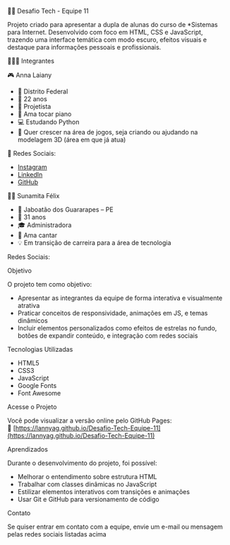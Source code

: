 👩‍💻 Desafio Tech - Equipe 11

Projeto criado para apresentar a dupla de alunas do curso de *Sistemas para Internet. Desenvolvido com foco em HTML, CSS e JavaScript, trazendo uma interface temática com modo escuro, efeitos visuais e destaque para informações pessoais e profissionais.



🧑‍🤝‍🧑 Integrantes

 🎮 Anna Laiany  
- 📍 Distrito Federal  
- 🎂 22 anos  
- 🧠 Projetista  
- 🎵 Ama tocar piano  
- 💻 Estudando Python 
- 🎯 Quer crescer na área de jogos, seja criando ou ajudando na modelagem 3D (área em que já atua)

🔗 Redes Sociais:
- [Instagram](https://instagram.com/anna_laiany)
- [LinkedIn](https://linkedin.com/in/anna-laiany)
- [GitHub](https://github.com/lannyag)



👩‍💼 Sunamita Félix  
- 📍 Jaboatão dos Guararapes – PE  
- 🎂 31 anos  
- 🎓 Administradora  
- 🎵 Ama cantar  
- 💡 Em transição de carreira para a área de tecnologia  

 Redes Sociais:




 Objetivo

O projeto tem como objetivo:

- Apresentar as integrantes da equipe de forma interativa e visualmente atrativa  
- Praticar conceitos de responsividade, animações em JS, e temas dinâmicos 
- Incluir elementos personalizados como efeitos de estrelas no fundo, botões de expandir conteúdo, e integração com redes sociais



 Tecnologias Utilizadas

- HTML5
- CSS3
- JavaScript
- Google Fonts
- Font Awesome


 Acesse o Projeto

Você pode visualizar a versão online pelo GitHub Pages:  
📍 [https://lannyag.github.io/Desafio-Tech-Equipe-11](https://lannyag.github.io/Desafio-Tech-Equipe-11)



 Aprendizados

Durante o desenvolvimento do projeto, foi possível:
- Melhorar o entendimento sobre estrutura HTML
- Trabalhar com classes dinâmicas no JavaScript
- Estilizar elementos interativos com transições e animações
- Usar Git e GitHub para versionamento de código



Contato

Se quiser entrar em contato com a equipe, envie um e-mail ou mensagem pelas redes sociais listadas acima
